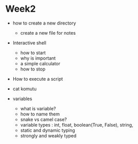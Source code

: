 # Week2 

- how to create a new directory
  - create a new file for notes
- Interactive shell
  - how to start
  - why is important
  - a simple calculator
  - how to stop

- How to execute a script

- cat komutu

- variables
  - what is variable?
  - how to name them
  - snake vs camel case?
  - variable types : int, float, boolean(True, False), string, 
  - static and dynamic typing
  - strongly and weakly typed
